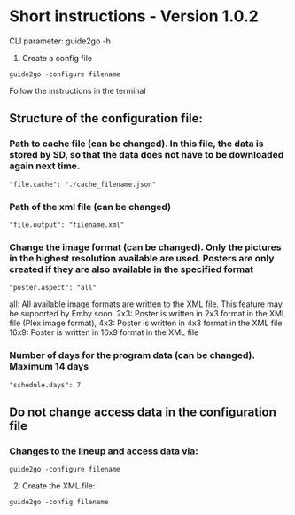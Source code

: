 # Short instructions - Version 1.0.2

CLI parameter:
guide2go -h

1. Create a config file

```guide2go -configure filename```

Follow the instructions in the terminal

## Structure of the configuration file:

### Path to cache file (can be changed). In this file, the data is stored by SD, so that the data does not have to be downloaded again next time.

```
"file.cache": "./cache_filename.json" 
```

### Path of the xml file (can be changed)
```
"file.output": "filename.xml"
```

### Change the image format (can be changed). Only the pictures in the highest resolution available are used. Posters are only created if they are also available in the specified format

```
"poster.aspect": "all"
```

all:  All available image formats are written to the XML file. This feature may be supported by Emby soon.
2x3:  Poster is written in 2x3 format in the XML file (Plex image format), 
4x3:  Poster is written in 4x3 format in the XML file
16x9: Poster is written in 16x9 format in the XML file

### Number of days for the program data (can be changed). Maximum 14 days

```
"schedule.days": 7
```

## Do not change access data in the configuration file
### Changes to the lineup and access data via:

```guide2go -configure filename```

2. Create the XML file:

```guide2go -config filename```